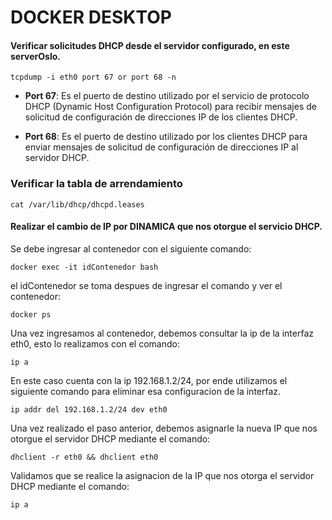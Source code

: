 # DOCKER DESKTOP

#### Verificar solicitudes DHCP desde el servidor configurado, en este serverOslo.

```shell
tcpdump -i eth0 port 67 or port 68 -n
```

- **Port 67**: Es el puerto de destino utilizado por el servicio de protocolo DHCP (Dynamic Host Configuration Protocol) para recibir mensajes de solicitud de configuración de direcciones IP de los clientes DHCP.

- **Port 68**: Es el puerto de destino utilizado por los clientes DHCP para enviar mensajes de solicitud de configuración de direcciones IP al servidor DHCP.

### Verificar la tabla de arrendamiento

```shell
cat /var/lib/dhcp/dhcpd.leases
```

#### Realizar el cambio de IP por DINAMICA que nos otorgue el servicio DHCP.

Se debe ingresar al contenedor con el siguiente comando:

```shell
docker exec -it idContenedor bash
```

el idContenedor se toma despues de ingresar el comando y ver el contenedor:

```shell
docker ps
```

Una vez ingresamos al contenedor, debemos consultar la ip de la interfaz eth0, esto lo realizamos con el comando:

```shell
ip a
```

En este caso cuenta con la ip 192.168.1.2/24, por ende utilizamos el siguiente comando para eliminar esa configuracion de la interfaz.

```shell
ip addr del 192.168.1.2/24 dev eth0
```

Una vez realizado el paso anterior, debemos asignarle la nueva IP que nos otorgue el servidor DHCP mediante el comando:

```shell
dhclient -r eth0 && dhclient eth0
```

Validamos que se realice la asignacion de la IP que nos otorga el servidor DHCP mediante el comando:

```shell
ip a
```
